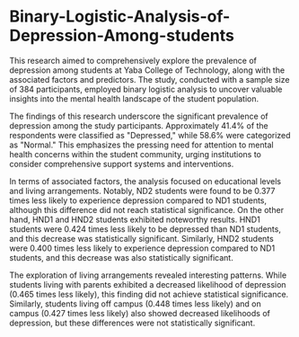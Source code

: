 # Binary-Logistic-Analysis-of-Depression-Among-students

This research aimed to comprehensively explore the prevalence of depression among students at Yaba College of Technology, along with the associated factors and predictors. The study, conducted with a sample size of 384 participants, employed binary logistic analysis to uncover valuable insights into the mental health landscape of the student population.

The findings of this research underscore the significant prevalence of depression among the study participants. Approximately 41.4% of the respondents were classified as "Depressed," while 58.6% were categorized as "Normal." This emphasizes the pressing need for attention to mental health concerns within the student community, urging institutions to consider comprehensive support systems and interventions.

In terms of associated factors, the analysis focused on educational levels and living arrangements. Notably, ND2 students were found to be 0.377 times less likely to experience depression compared to ND1 students, although this difference did not reach statistical significance. On the other hand, HND1 and HND2 students exhibited noteworthy results. HND1 students were 0.424 times less likely to be depressed than ND1 students, and this decrease was statistically significant. Similarly, HND2 students were 0.400 times less likely to experience depression compared to ND1 students, and this decrease was also statistically significant.

The exploration of living arrangements revealed interesting patterns. While students living with parents exhibited a decreased likelihood of depression (0.465 times less likely), this finding did not achieve statistical significance. Similarly, students living off campus (0.448 times less likely) and on campus (0.427 times less likely) also showed decreased likelihoods of depression, but these differences were not statistically significant.
